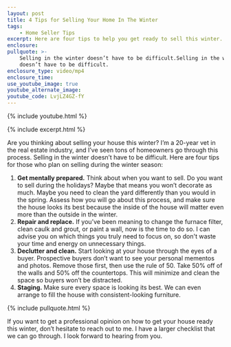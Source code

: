 ```yaml
---
layout: post
title: 4 Tips for Selling Your Home In The Winter
tags:
    - Home Seller Tips
excerpt: Here are four tips to help you get ready to sell this winter.
enclosure:
pullquote: >-
    Selling in the winter doesn’t have to be difficult.Selling in the winter
    doesn’t have to be difficult.
enclosure_type: video/mp4
enclosure_time:
use_youtube_image: true
youtube_alternate_image:
youtube_code: LvjLZ4GZ-fY
---
```

{% include youtube.html %}

{% include excerpt.html %}

Are you thinking about selling your house this winter? I’m a 20-year vet in the real estate industry, and I’ve seen tons of homeowners go through this process. Selling in the winter doesn’t have to be difficult. Here are four tips for those who plan on selling during the winter season:

1. **Get mentally prepared.** Think about when you want to sell. Do you want to sell during the holidays? Maybe that means you won’t decorate as much. Maybe you need to clean the yard differently than you would in the spring. Assess how you will go about this process, and make sure the house looks its best because the inside of the house will matter even more than the outside in the winter.
2. **Repair and replace.** If you’ve been meaning to change the furnace filter, clean caulk and grout, or paint a wall, now is the time to do so. I can advise you on which things you truly need to focus on, so don't waste your time and energy on unnecessary things.
3. **Declutter and clean.** Start looking at your house through the eyes of a buyer. Prospective buyers don’t want to see your personal mementos and photos. Remove those first, then use the rule of 50. Take 50% off of the walls and 50% off the countertops. This will minimize and clean the space so buyers won’t be distracted.
4. **Staging.** Make sure every space is looking its best. We can even arrange to fill the house with consistent-looking furniture.

{% include pullquote.html %}

If you want to get a professional opinion on how to get your house ready this winter, don’t hesitate to reach out to me. I have a larger checklist that we can go through. I look forward to hearing from you.

&nbsp;
